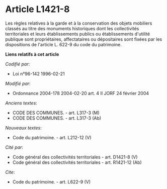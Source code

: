 # Article L1421-8

Les règles relatives à la garde et à la conservation des objets mobiliers classés au titre des monuments historiques dont les
collectivités territoriales et leurs établissements publics ou établissements d'utilité publique sont propriétaires,
affectataires ou dépositaires sont fixées par les dispositions de l'article L. 622-9 du code du patrimoine.

**Liens relatifs à cet article**

_Codifié par_:

  - Loi n°96-142 1996-02-21

_Modifié par_:

  - Ordonnance 2004-178 2004-02-20 art. 4 II JORF 24 février 2004

_Anciens textes_:

  - CODE DES COMMUNES. - art. L317-3 (M)
  - CODE DES COMMUNES. - art. L317-3 (Ab)

_Nouveaux textes_:

  - Code du patrimoine. - art. L212-12 (V)

_Cité par_:

  - Code général des collectivités territoriales - art. D1421-8 (V)
  - Code général des collectivités territoriales - art. R1421-12 (Ab)

_Cite_:

  - Code du patrimoine. - art. L622-9 (V)
